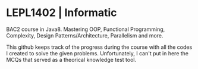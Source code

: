 # LEPL1402 | Informatic

BAC2 course in Java8. Mastering OOP, Functional Programming, Complexity, Design Patterns/Architecture, Parallelism and more.

This github keeps track of the progress during the course with all the codes I created to solve the given problems.
Unfortunately, I can't put in here the MCQs that served as a theorical knowledge test tool.
